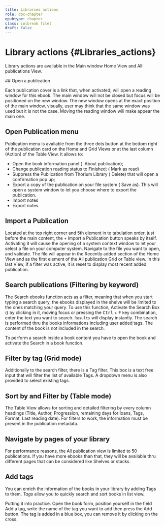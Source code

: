 ```yaml
---
title: Libraries actions
role: doc-chapter
epubtype: chapter
class: colbreak filet
draft: false
---
```


# Library actions {#Libraries_actions}

Library actions are available in the Main window <span class="ui_button">Home</span> View and <span class="ui_button">All publications</span> View.


<section class="filet">


## Open a publication

Each publication cover is a link that, when activated, will open a
reading window for this ebook. The main window will not be closed
but focus will be positioned on the new window. The new window opens
at the exact position of the main window, visually, user may think
that the same window was used but it is not the case. Moving the
reading window will make appear the main one.


</section>
<section class="filet">

## Open Publication menu
Publication menu is available from the three dots button at the
bottom right of the publication card on the <span class="ui_button">Home</span> and <span class="ui_button">Grid</span> Views or
at the last column (Action) of the <span class="ui_button">Table</span> View.
It allows to:
-   Open the book information panel (
<img src="../../resources/images/info-icon.svg" class="icon"  alt="" role="presentation"/><span class="ui_button"> About publication</span>);
-   Change publication reading status to Finished;
(<img src="../../resources/images/doubleCheck-icon.svg" class="icon" alt="" role="presentation"/><span class="ui_button"> Mark as read</span>) 
-   Suppress the Publication from Thorium Library 
(<img src="../../resources/images/bin-icon.svg" class="icon" alt="" role="presentation"/> <span class="ui_button"> Delete</span>) that will open a confirmation pop up;
-   Export a copy of the publication on your file system 
(<img src="../../resources/images/SaveAs-icon.svg" class="icon" alt="" role="presentation"/> <span class="ui_button">Save as</span>). 
This will open a system window to let you choose where to export the publication.
- <span class="ui_button">Import notes</span>
- <span class="ui_button">Export notes</span>


</section>
<section class="filet">

## Import a Publication

Located at the top right corner and 5th element in te tabulation
order, just before the main content, the <span class="ui_button">+ Import a
Publication</span> button speaks by itself. Activating it will
cause the opening of a system context window to let your select a
file on your computer system. Navigate to the file you want to open,
and validate. The file will appear in the Recently added section of
the <span class="ui_button">Home</span> View and as the first element of the All publication Grid
or Table view. In this last View, if a filter was active, it is
reset to display most recent added publication.


</section>
<section class="filet">

## Search publications (Filtering by keyword)

The Search ebooks function acts as a filter, meaning that when you
start typing a search query, the ebooks displayed in the shelve will
be limited to the ones matching your query. To use this function,
Activate the Search Box
(<img src="../../resources/images/search-icon.svg" class="icon" alt="" role="presentation"/>) by clicking in it, moving focus or pressing
the <kbd>Ctrl</kbd> + <kbd>F</kbd> key combination, enter the text you want to
search. `Results` will display instantly. The search is performed
thru the books informations including user added tags. The content
of the book is not included in the search. 

<aside class="framed">To perform a search
inside a book content you have to open the book and activate the
Search in a book function.</aside>


</section>
<section class="filet">

## Filter by tag (Grid mode)

Additionally to the search filter, there is a <img src="../../resources/images/tag-icon.svg" class="icon" alt="" role="presentation"/>Tag filter. This box is a text free input that will filter the list of available Tags. A dropdown menu is also provided to select existing tags.


</section>
<section class="filet">

## Sort by and Filter by (Table mode)

The <span class="ui_button">Table</span> View allows for sorting and detailed filtering by every
column headings (<span class="ui_button">Title, Author, Progression, remaining days for
loans, Tags, Format, Last reading date</span>). For filters
to work, the information must be present in the publication
metadata.


</section>
<section class="filet">

## Navigate by pages of your library

For performance reasons, the All publication view is limited to 50
publications. If you have more ebooks than that, they will be
available thru different pages that can be considered like Shelves
or stacks.


</section>
<section class="filet">

## Add tags

You can enrich the information of the books in your library by
adding <span class="ui_button">Tags</span> to them. *Tags* allow you to quickly search and sort
books in list view.

<div class="framed">
Putting it into practice. Open the book form,
position yourself in the field <span class="ui_button">Add a tag</span>, write the name of the
tag you want to add then press the <span class="ui_button">Add</span> button. The tag is added in
a blue box, you can remove it by clicking on the cross.
</div>


</section>
